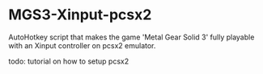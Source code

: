 # MGS3-Xinput-pcsx2
AutoHotkey script that makes the game 'Metal Gear Solid 3' fully playable with an Xinput controller on pcsx2 emulator.

todo: tutorial on how to setup pcsx2
